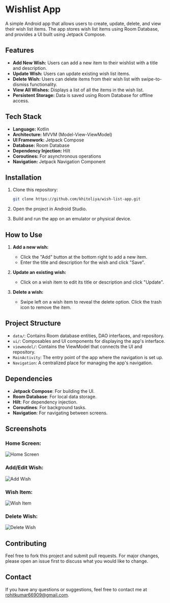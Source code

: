 # Wishlist App

A simple Android app that allows users to create, update, delete, and view their wish list items. The app stores wish list items using Room Database, and provides a UI built using Jetpack Compose.

## Features

- **Add New Wish:** Users can add a new item to their wishlist with a title and description.
- **Update Wish:** Users can update existing wish list items.
- **Delete Wish:** Users can delete items from their wish list with swipe-to-dismiss functionality.
- **View All Wishes:** Displays a list of all the items in the wish list.
- **Persistent Storage:** Data is saved using Room Database for offline access.

## Tech Stack

- **Language:** Kotlin
- **Architecture:** MVVM (Model-View-ViewModel)
- **UI Framework:** Jetpack Compose
- **Database:** Room Database
- **Dependency Injection:** Hilt
- **Coroutines:** For asynchronous operations
- **Navigation:** Jetpack Navigation Component

## Installation

1. Clone this repository:
    ```bash
    git clone https://github.com/khitoliya/wish-list-app.git
    ```

2. Open the project in Android Studio.

3. Build and run the app on an emulator or physical device.

## How to Use

1. **Add a new wish:** 
   - Click the "Add" button at the bottom right to add a new item.
   - Enter the title and description for the wish and click "Save".

2. **Update an existing wish:**
   - Click on a wish item to edit its title or description and click "Update".

3. **Delete a wish:**
   - Swipe left on a wish item to reveal the delete option. Click the trash icon to remove the item.

## Project Structure

- `data/`: Contains Room database entities, DAO interfaces, and repository.
- `ui/`: Composables and UI components for displaying the app's interface.
- `viewmodel/`: Contains the ViewModel that connects the UI and repository.
- `MainActivity`: The entry point of the app where the navigation is set up.
- `Navigation`: A centralized place for managing the app's navigation.

## Dependencies

- **Jetpack Compose**: For building the UI.
- **Room Database**: For local data storage.
- **Hilt**: For dependency injection.
- **Coroutines**: For background tasks.
- **Navigation**: For navigating between screens.



## Screenshots

### Home Screen:
![Home Screen](screenshots/home_screen.png)

### Add/Edit Wish:
![Add Wish](screenshots/add_wish.png)

### Wish Item:
![Wish Item](screenshots/wish_item.png)

### Delete Wish:
![Delete Wish](screenshots/Delete_Wish.png)

## Contributing

Feel free to fork this project and submit pull requests. For major changes, please open an issue first to discuss what you would like to change.

## Contact

If you have any questions or suggestions, feel free to contact me at rohitkumar66909@gmail.com.

